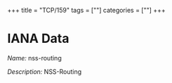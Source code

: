 +++
title = "TCP/159"
tags = [""]
categories = [""]
+++

# IANA Data

_Name:_ nss-routing

_Description:_ NSS-Routing

